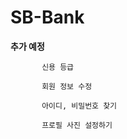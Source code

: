 # SB-Bank

**추가 예정** 
           
           신용 등급

           회원 정보 수정

           아이디, 비밀번호 찾기

           프로필 사진 설정하기
           
